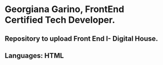 # Georgiana Garino, FrontEnd Certified Tech Developer.
## Repository to upload Front End I- Digital House.
## Languages: HTML